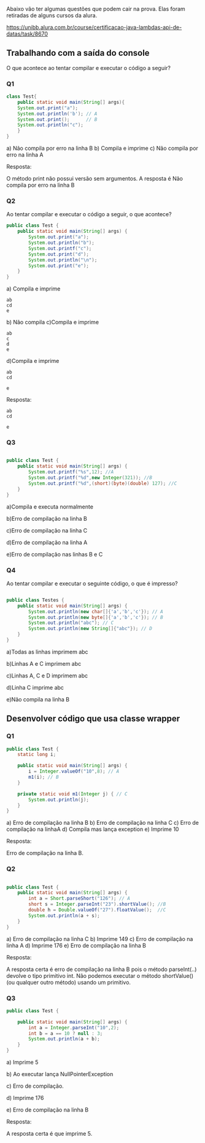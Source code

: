 Abaixo vão ter algumas questões que podem cair na prova. Elas foram retiradas
de alguns cursos da alura.

https://unibb.alura.com.br/course/certificacao-java-lambdas-api-de-datas/task/8670


## Trabalhando com a saída do console

O que acontece ao tentar compilar e executar o código a seguir?


### Q1
```java 
class Test{
    public static void main(String[] args){
    System.out.print("a");
    System.out.println('b'); // A
    System.out.print();      // B
    System.out.println("c"); 
    }
}
```

a) Não compila por erro na linha B
b) Compila e imprime
c) Não compila por erro na linha A

Resposta:

O método print não possui versão sem argumentos. A resposta é Não compila por erro na linha B

### Q2
Ao tentar compilar e executar o código a seguir, o que acontece?

```java 
public class Test {
    public static void main(String[] args) {
        System.out.print("a");
        System.out.println("b");
        System.out.printf("c");
        System.out.print("d");
        System.out.println("\n");
        System.out.print("e");
    }
}
```

a) Compila e imprime
```
ab
cd
e
```
b) Não compila
c)Compila e imprime
```
ab
c
d
e
```
d)Compila e imprime
```
ab
cd

e
```

Resposta:

```
ab
cd

e
```

### Q3
```java 

public class Test {
    public static void main(String[] args) {
        System.out.printf("%s",12); //A
        System.out.printf("%d",new Integer(321)); //B
        System.out.printf("%d",(short)(byte)(double) 127); //C
    }
}
```

a)Compila e executa normalmente

b)Erro de compilação na linha B

c)Erro de compilação na linha C

d)Erro de compilação na linha A

e)Erro de compilação nas linhas B e C

### Q4

Ao tentar compilar e executar o seguinte código, o que é impresso?

```java 

public class Testes {
    public static void main(String[] args) {
        System.out.println(new char[]{'a','b','c'}); // A
        System.out.println(new byte[]{'a','b','c'}); // B
        System.out.println("abc"); // C
        System.out.println(new String[]{"abc"}); // D
    }
}
```
a)Todas as linhas imprimem abc

b)Linhas A e C imprimem abc

c)Linhas A, C e D imprimem abc

d)Linha C imprime abc

e)Não compila na linha B

## Desenvolver código que usa classe wrapper

### Q1

```java 
public class Test {
    static long i;

    public static void main(String[] args) {
        i = Integer.valueOf("10",8); // A
        m1(i); // B
    }

    private static void m1(Integer j) { // C
        System.out.println(j);
    }
}
```


a) Erro de compilação na linha B
b) Erro de compilação na linha C
c) Erro de compilação na linhaA
d) Compila mas lança exception
e) Imprime 10

Resposta: 

Erro de compilação na linha B.

### Q2

```java 

public class Test {
    public static void main(String[] args) {
        int a = Short.parseShort("126"); // A
        short s = Integer.parseInt("23").shortValue(); //B
        double h = Double.valueOf("27").floatValue();  //C
        System.out.println(a + s);
    }
}
```
a) Erro de compilação na linha C
b) Imprime 149
c) Erro de compilação na linha A
d) Imprime 176
e) Erro de compilação na linha B


Resposta:

A resposta certa é erro de compilação na linha B pois o método parseInt(..) devolve o tipo primitivo int. Não podemos executar o método shortValue() (ou qualquer outro método) usando um primitivo.


### Q3 

```java 
public class Test {

    public static void main(String[] args) {
        int a = Integer.parseInt("10",2);
        int b = a == 10 ? null : 3;
        System.out.println(a + b);
    }
}
```

a) Imprime 5

b) Ao executar lança NullPointerException

c) Erro de compilação.

d) Imprime 176

e) Erro de compilação na linha B


Resposta: 

A resposta certa é que imprime 5.

